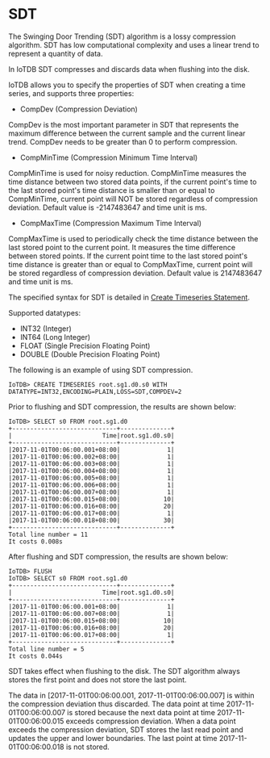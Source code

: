 <!--

    Licensed to the Apache Software Foundation (ASF) under one
    or more contributor license agreements.  See the NOTICE file
    distributed with this work for additional information
    regarding copyright ownership.  The ASF licenses this file
    to you under the Apache License, Version 2.0 (the
    "License"); you may not use this file except in compliance
    with the License.  You may obtain a copy of the License at
    
        http://www.apache.org/licenses/LICENSE-2.0
    
    Unless required by applicable law or agreed to in writing,
    software distributed under the License is distributed on an
    "AS IS" BASIS, WITHOUT WARRANTIES OR CONDITIONS OF ANY
    KIND, either express or implied.  See the License for the
    specific language governing permissions and limitations
    under the License.

-->

# SDT

The Swinging Door Trending (SDT) algorithm is a lossy compression algorithm. 
SDT has low computational complexity and uses a linear trend to represent a quantity of data. 

In IoTDB SDT compresses and discards data when flushing into the disk. 

IoTDB allows you to specify the properties of SDT when creating a time series, and supports three properties:

* CompDev (Compression Deviation)

CompDev is the most important parameter in SDT that represents the maximum difference between the 
current sample and the current linear trend. CompDev needs to be greater than 0 to perform compression.

* CompMinTime (Compression Minimum Time Interval)

CompMinTime is used for noisy reduction. CompMinTime measures the time distance between two stored data points, 
if the current point's time to the last stored point's time distance is smaller than or equal to CompMinTime, 
current point will NOT be stored regardless of compression deviation. Default value is -2147483647 and time unit is ms.

* CompMaxTime (Compression Maximum Time Interval)

CompMaxTime is used to periodically check the time distance between the last stored point to the current point. 
It measures the time difference between stored points. If the current point time to the last 
stored point's time distance is greater than or equal to CompMaxTime, current point will be stored 
regardless of compression deviation. Default value is 2147483647 and time unit is ms.

The specified syntax for SDT is detailed in [Create Timeseries Statement](../Operation%20Manual/SQL%20Reference.md).

Supported datatypes:

* INT32 (Integer)
* INT64 (Long Integer)
* FLOAT (Single Precision Floating Point)
* DOUBLE (Double Precision Floating Point)

The following is an example of using SDT compression.

```
IoTDB> CREATE TIMESERIES root.sg1.d0.s0 WITH DATATYPE=INT32,ENCODING=PLAIN,LOSS=SDT,COMPDEV=2
```

Prior to flushing and SDT compression, the results are shown below:

```
IoTDB> SELECT s0 FROM root.sg1.d0
+-----------------------------+--------------+
|                         Time|root.sg1.d0.s0|
+-----------------------------+--------------+
|2017-11-01T00:06:00.001+08:00|             1|
|2017-11-01T00:06:00.002+08:00|             1|
|2017-11-01T00:06:00.003+08:00|             1|
|2017-11-01T00:06:00.004+08:00|             1|
|2017-11-01T00:06:00.005+08:00|             1|
|2017-11-01T00:06:00.006+08:00|             1|
|2017-11-01T00:06:00.007+08:00|             1|
|2017-11-01T00:06:00.015+08:00|            10|
|2017-11-01T00:06:00.016+08:00|            20|
|2017-11-01T00:06:00.017+08:00|             1|
|2017-11-01T00:06:00.018+08:00|            30|
+-----------------------------+--------------+
Total line number = 11
It costs 0.008s
```

After flushing and SDT compression, the results are shown below:

```
IoTDB> FLUSH
IoTDB> SELECT s0 FROM root.sg1.d0
+-----------------------------+--------------+
|                         Time|root.sg1.d0.s0|
+-----------------------------+--------------+
|2017-11-01T00:06:00.001+08:00|             1|
|2017-11-01T00:06:00.007+08:00|             1|
|2017-11-01T00:06:00.015+08:00|            10|
|2017-11-01T00:06:00.016+08:00|            20|
|2017-11-01T00:06:00.017+08:00|             1|
+-----------------------------+--------------+
Total line number = 5
It costs 0.044s
```

SDT takes effect when flushing to the disk. The SDT algorithm always stores the first point and does not store the last point. 

The data in [2017-11-01T00:06:00.001, 2017-11-01T00:06:00.007] is within the compression deviation thus discarded.
The data point at time 2017-11-01T00:06:00.007 is stored because the next data point at time 2017-11-01T00:06:00.015 
exceeds compression deviation. When a data point exceeds the compression deviation, SDT stores the last read
point and updates the upper and lower boundaries. The last point at time 2017-11-01T00:06:00.018 is not stored.
